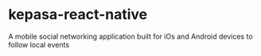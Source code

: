 # kepasa-react-native
A mobile social networking application built for iOs and Android devices to follow local events
